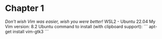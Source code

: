 # Chapter 1
_Don't wish Vim was easier, wish you were better!_
WSL2 - Ubuntu 22.04
My Vim version: 8.2
Ubuntu command to install (with clipboard support): ´´´ apt-get install vim-gtk3 ´´´

